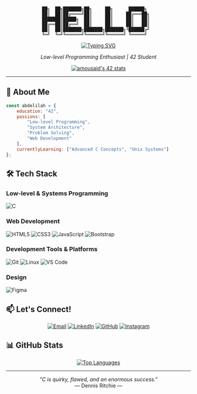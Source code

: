 
<div align="center">

```ascii
██╗  ██╗███████╗██╗     ██╗      ██████╗   
██║  ██║██╔════╝██║     ██║     ██╔═══██╗  
███████║█████╗  ██║     ██║     ██║   ██║  
██╔══██║██╔══╝  ██║     ██║     ██║   ██║  
██║  ██║███████╗███████╗███████╗╚██████╔╝  
╚═╝  ╚═╝╚══════╝╚══════╝╚══════╝ ╚═════╝   
```

[![Typing SVG](https://readme-typing-svg.demolab.com?font=Fira+Code&pause=1000&color=2F81F7&center=true&vCenter=true&width=435&lines=Low-level+Programming+Enthusiast;42+Student;System+Architecture+Passionate)](https://git.io/typing-svg)
  
*Low-level Programming Enthusiast | 42 Student*

[![amousaid's 42 stats](https://badge.mediaplus.ma/black/amousaid)](https://github.com/oakoudad/badge42)

</div>

---

## 🚀 About Me

```javascript
const abdelilah = {
    education: "42",
    passions: [
        "Low-level Programming",
        "System Architecture",
        "Problem Solving",
        "Web Development"
    ],
    currentlyLearning: ["Advanced C Concepts", "Unix Systems"]
};
```

## 🛠️ Tech Stack

### Low-level & Systems Programming
![C](https://img.shields.io/badge/C-00599C?style=for-the-badge&logo=c&logoColor=white)

### Web Development
![HTML5](https://img.shields.io/badge/HTML5-E34F26?style=for-the-badge&logo=html5&logoColor=white)
![CSS3](https://img.shields.io/badge/CSS3-1572B6?style=for-the-badge&logo=css3&logoColor=white)
![JavaScript](https://img.shields.io/badge/JavaScript-F7DF1E?style=for-the-badge&logo=javascript&logoColor=black)
![Bootstrap](https://img.shields.io/badge/Bootstrap-7952B3?style=for-the-badge&logo=bootstrap&logoColor=white)

### Development Tools & Platforms
![Git](https://img.shields.io/badge/Git-F05032?style=for-the-badge&logo=git&logoColor=white)
![Linux](https://img.shields.io/badge/Linux-FCC624?style=for-the-badge&logo=linux&logoColor=black)
![VS Code](https://img.shields.io/badge/VS_Code-007ACC?style=for-the-badge&logo=visual-studio-code&logoColor=white)

### Design
![Figma](https://img.shields.io/badge/Figma-F24E1E?style=for-the-badge&logo=figma&logoColor=white)

## 📫 Let's Connect!

<div align="center">

[![Email](https://img.shields.io/badge/Email-0078D4?style=for-the-badge&logo=microsoft-outlook&logoColor=white)](mailto:abdelilah.mousaid@example.com)
[![LinkedIn](https://img.shields.io/badge/LinkedIn-0077B5?style=for-the-badge&logo=linkedin&logoColor=white)](https://www.linkedin.com/in/abdelilah-mousaid-a1a7b0247/)
[![GitHub](https://img.shields.io/badge/GitHub-100000?style=for-the-badge&logo=github&logoColor=white)](https://github.com/26TOXIC26)
[![Instagram](https://img.shields.io/badge/Instagram-E4405F?style=for-the-badge&logo=instagram&logoColor=white)](https://www.instagram.com/abdelilah_mousaid/)

</div>

## 📊 GitHub Stats

<div align="center">
  
[![Top Languages](https://github-readme-stats.vercel.app/api/top-langs/?username=26TOXIC26&layout=compact&theme=dark)](https://github.com/26TOXIC26)

</div>

---

<div align="center">
  
*"C is quirky, flawed, and an enormous success."*  
             — Dennis Ritchie —

</div>
